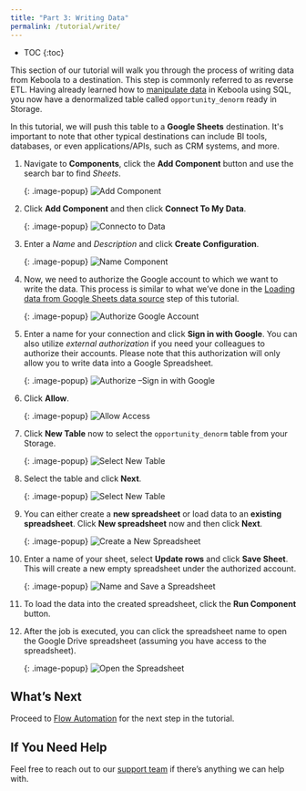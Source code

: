 ```yaml
---
title: "Part 3: Writing Data"
permalink: /tutorial/write/
---
```


* TOC
{:toc}

This section of our tutorial will walk you through the process of writing data from Keboola to a destination. This step is commonly referred to as reverse ETL. 
Having already learned how to [manipulate data](/tutorial/manipulate/) in Keboola using SQL, you now have a denormalized table called `opportunity_denorm` 
ready in Storage.

In this tutorial, we will push this table to a **Google Sheets** destination. It's important to note that other typical destinations can include BI tools, databases, or even applications/APIs, such as CRM systems, and more.

1. Navigate to **Components**, click the **Add Component** button and use the search bar to find *Sheets*.

   {: .image-popup}
   ![Add Component](/tutorial/write/writing1.png)

2. Click **Add Component** and then click **Connect To My Data**.

   {: .image-popup}
   ![Connecto to Data](/tutorial/write/writing2.png)

3. Enter a *Name* and *Description* and click **Create Configuration**.

   {: .image-popup}
   ![Name Component](/tutorial/write/writing3.png)

4. Now, we need to authorize the Google account to which we want to write the data.
This process is similar to what we’ve done in the [Loading data from Google Sheets data source](/tutorial/load/googlesheets/) step of this tutorial.

   {: .image-popup}
   ![Authorize Google Account](/tutorial/write/writing4.png)

5. Enter a name for your connection and click **Sign in with Google**. You can also utilize *external authorization* if you need your colleagues
to authorize their accounts. Please note that this authorization will only allow you to write data into a Google Spreadsheet.

   {: .image-popup}
   ![Authorize –Sign in with Google](/tutorial/write/writing5.png)

6. Click **Allow**.

   {: .image-popup}
   ![Allow Access](/tutorial/write/writing6.png)

7. Click **New Table** now to select the `opportunity_denorm` table from your Storage. 

   {: .image-popup}
   ![Select New Table](/tutorial/write/writing7.png)

8. Select the table and click **Next**.

   {: .image-popup}
   ![Select New Table](/tutorial/write/writing8.png)

9. You can either create a **new spreadsheet** or load data to an **existing spreadsheet**. Click **New spreadsheet** now and then click **Next**.

   {: .image-popup}
   ![Create a New Spreadsheet](/tutorial/write/writing9.png)
 
10. Enter a name of your sheet, select **Update rows** and click **Save Sheet**. This will create a new empty spreadsheet under the authorized account. 

    {: .image-popup}
    ![Name and Save a Spreadsheet](/tutorial/write/writing10.png)

11. To load the data into the created spreadsheet, click the **Run Component** button.

12. After the job is executed, you can click the spreadsheet name to open the Google Drive spreadsheet (assuming you have access to the spreadsheet).

    {: .image-popup}
    ![Open the Spreadsheet](/tutorial/write/writing11.png)

## What’s Next
Proceed to [Flow Automation](/tutorial/automate/) for the next step in the tutorial. 

## If You Need Help
Feel free to reach out to our [support team](/management/support/) if there’s anything we can help with.
